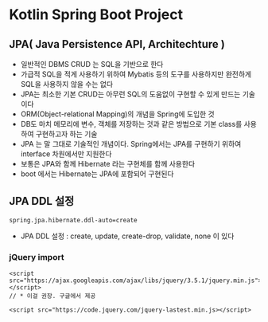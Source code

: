 # Kotlin Spring Boot Project

## JPA( Java Persistence API, Architechture )
* 일반적인 DBMS CRUD 는 SQL을 기반으로 한다
* 가급적 SQL을 적게 사용하기 위하여 Mybatis 등의 도구를 사용하지만 완전하게 SQL을 사용하지 않을 수는 없다
* JPA는 최소한 기본 CRUD는 아무런 SQL의 도움없이 구현할 수 있게 만드는 기술이다
* ORM(Object-relational Mapping)의 개념을 Spring에 도입한 것
* DB도 마치 메모리에 변수, 객체를 저장하는 것과 같은 방법으로 기본 class를 사용하여 구현하고자 하는 기술
* JPA 는 말 그대로 기술적인 개념이다. Spring에서는 JPA를 구현하기 위하여 interface 차원에서만 지원한다
* 보통은 JPA와 함께 Hibernate 라는 구현체를 함께 사용한다
* boot 에서는 Hibernate는 JPA에 포함되어 구현된다

## JPA DDL 설정
    spring.jpa.hibernate.ddl-auto=create

* JPA DDL 설정 : create, update, create-drop, validate, none 이 있다

### jQuery import
    <script src="https://ajax.googleapis.com/ajax/libs/jquery/3.5.1/jquery.min.js"></script>
    // * 이걸 권장. 구글에서 제공

    <script src="https://code.jquery.com/jquery-lastest.min.js></script>